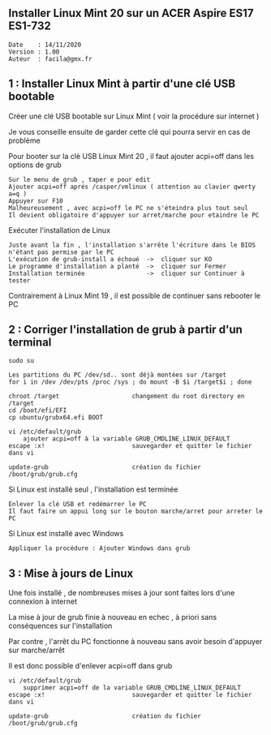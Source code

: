 ## Installer Linux Mint 20 sur un ACER Aspire ES17 ES1-732

	Date    : 14/11/2020
	Version : 1.00
	Auteur  : facila@gmx.fr

## 1 : Installer Linux Mint à partir d'une clé USB bootable

Créer une clé USB bootable sur Linux Mint ( voir la procédure sur internet )

Je vous conseille ensuite de garder cette clé qui pourra servir en cas de problème

Pour booter sur la clè USB Linux Mint 20 , il faut ajouter acpi=off dans les options de grub

	Sur le menu de grub , taper e pour edit
  	Ajouter acpi=off aprés /casper/vmlinux ( attention au clavier qwerty a=q )
	Appuyer sur F10
	Malheureusement , avec acpi=off le PC ne s'éteindra plus tout seul
	Il devient obligatoire d'appuyer sur arret/marche pour etaindre le PC
	
Exécuter l'installation de Linux

	Juste avant la fin , l'installation s'arrête l'écriture dans le BIOS n'étant pas permise par le PC
	L'exécution de grub-install a échoué  ->  cliquer sur KO
	Le programme d'installation a planté  ->  cliquer sur Fermer 
	Installation terminée                 ->  cliquer sur Continuer à tester

Contrairement à Linux Mint 19 , il est possible de continuer sans rebooter le PC

## 2 : Corriger l'installation de grub à partir d'un terminal

	sudo su

	Les partitions du PC /dev/sd.. sont déjà montées sur /target
	for i in /dev /dev/pts /proc /sys ; do mount -B $i /target$i ; done

	chroot /target                    changement du root directory en /target
	cd /boot/efi/EFI
	cp ubuntu/grubx64.efi BOOT

	vi /etc/default/grub
		ajouter acpi=off à la variable GRUB_CMDLINE_LINUX_DEFAULT  
	escape :x!                        sauvegarder et quitter le fichier dans vi

	update-grub                       création du fichier /boot/grub/grub.cfg

Si Linux est installé seul , l'installation est terminée

	Enlever la clé USB et redémarrer le PC
	Il faut faire un appui long sur le bouton marche/arret pour arreter le PC

Si Linux est installé avec Windows

	Appliquer la procédure : Ajouter Windows dans grub
	
## 3 : Mise à jours de Linux

Une fois installé , de nombreuses mises à jour sont faites lors d'une connexion à internet

La mise à jour de grub finie à nouveau en echec , à priori sans conséquences sur l'installation

Par contre , l'arrêt du PC fonctionne à nouveau sans avoir besoin d'appuyer sur marche/arrêt

Il est donc possible d'enlever acpi=off dans grub

	vi /etc/default/grub
		supprimer acpi=off de la variable GRUB_CMDLINE_LINUX_DEFAULT  
	escape :x!                        sauvegarder et quitter le fichier dans vi

	update-grub                       création du fichier /boot/grub/grub.cfg

